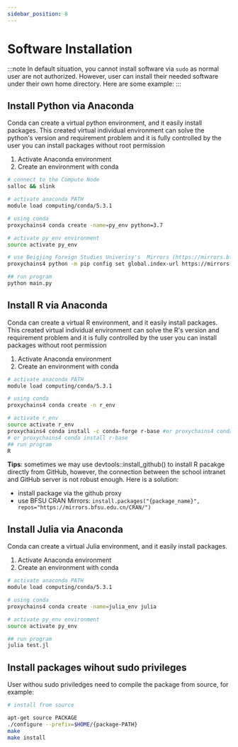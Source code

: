 ```yaml
---
sidebar_position: 8
---
```


# Software Installation

:::note
In default situation, you cannot install software via `sudo` as normal user are not authorized. However, user can install their needed software under their own home directory. Here are some example:
:::

## Install Python via Anaconda

Conda can create a virtual python environment, and it easily install packages. This created virtual individual environment can solve the python's version and requirement problem and it is fully controlled by the user you can install packages without root permission

1. Activate Anaconda environment
2. Create an environment with conda

```bash
# connect to the Compute Node
salloc && slink

# activate anaconda PATH
module load computing/conda/5.3.1

# using conda
proxychains4 conda create -name=py_env python=3.7

# activate py_env environment
source activate py_env 

# use Beigjing Foreign Studies Univerisy's  Mirrors (https://mirrors.bfsu.edu.cn)
proxychains4 python -m pip config set global.index-url https://mirrors.bfsu.edu.cn/pypi/web/simple

## run program
python main.py
```

## Install R via Anaconda

Conda can create a virtual R environment, and it easily install packages. This created virtual individual environment can solve the R's version and requirement problem and it is fully controlled by the user you can install packages without root permission

1. Activate Anaconda environment
2. Create an environment with conda

```bash
# activate anaconda PATH
module load computing/conda/5.3.1

# using conda
proxychains4 conda create -n r_env

# activate r_env
source activate r_env
proxychains4 conda install -c conda-forge r-base #or proxychains4 conda install -c conda-forge/label/gcc7 r-base
# or proxychains4 conda install r-base
## run program
R
```

**Tips**: sometimes we may use devtools::install_github() to install R pacakge directly from GitHub, however, the connection between the school intranet and GitHub server is not robust enough. Here is a solution:

* install package via the github proxy
* use BFSU CRAN Mirrors: `install.packages("{package_name}", repos="https://mirrors.bfsu.edu.cn/CRAN/")`

## Install Julia via Anaconda

Conda can create a virtual Julia environment, and it easily install packages.

1. Activate Anaconda environment
2. Create an environment with conda

```bash
# activate anaconda PATH
module load computing/conda/5.3.1

# using conda
proxychains4 conda create -name=julia_env julia

# activate py_env environment
source activate py_env 

## run program
julia test.jl
```

## Install packages wihout sudo privileges

User withou sudo priviledges need to compile the package from source, for example:

```bash
# install from source

apt-get source PACKAGE
./configure --prefix=$HOME/{package-PATH}
make
make install
```